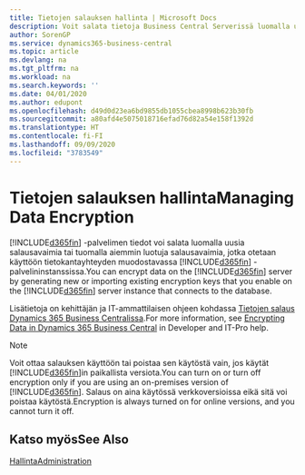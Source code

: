 ```yaml
---
title: Tietojen salauksen hallinta | Microsoft Docs
description: Voit salata tietoja Business Central Serverissä luomalla uusia tai tuomalla käytössä olevia salausavaimia, jotka otetaan käyttöön palvelimessa.
author: SorenGP
ms.service: dynamics365-business-central
ms.topic: article
ms.devlang: na
ms.tgt_pltfrm: na
ms.workload: na
ms.search.keywords: ''
ms.date: 04/01/2020
ms.author: edupont
ms.openlocfilehash: d49d0d23ea6bd9855db1055cbea8998b623b30fb
ms.sourcegitcommit: a80afd4e5075018716efad76d82a54e158f1392d
ms.translationtype: HT
ms.contentlocale: fi-FI
ms.lasthandoff: 09/09/2020
ms.locfileid: "3783549"
---
```

# <a name="managing-data-encryption"></a><span data-ttu-id="ce692-103">Tietojen salauksen hallinta</span><span class="sxs-lookup"><span data-stu-id="ce692-103">Managing Data Encryption</span></span>
<span data-ttu-id="ce692-104">[!INCLUDE[d365fin](includes/d365fin_md.md)] -palvelimen tiedot voi salata luomalla uusia salausavaimia tai tuomalla aiemmin luotuja salausavaimia, jotka otetaan käyttöön tietokantayhteyden muodostavassa [!INCLUDE[d365fin](includes/d365fin_md.md)] -palvelininstanssissa.</span><span class="sxs-lookup"><span data-stu-id="ce692-104">You can encrypt data on the [!INCLUDE[d365fin](includes/d365fin_md.md)] server by generating new or importing existing encryption keys that you enable on the [!INCLUDE[d365fin](includes/d365fin_md.md)] server instance that connects to the database.</span></span>

<span data-ttu-id="ce692-105">Lisätietoja on kehittäjän ja IT-ammattilaisen ohjeen kohdassa [Tietojen salaus Dynamics 365 Business Centralissa](/dynamics365/business-central/dev-itpro/developer/devenv-encrypting-data).</span><span class="sxs-lookup"><span data-stu-id="ce692-105">For more information, see [Encrypting Data in Dynamics 365 Business Central](/dynamics365/business-central/dev-itpro/developer/devenv-encrypting-data) in Developer and IT-Pro help.</span></span>

> [!Note]
> <span data-ttu-id="ce692-106">Voit ottaa salauksen käyttöön tai poistaa sen käytöstä vain, jos käytät [!INCLUDE[d365fin](includes/d365fin_md.md)]in paikallista versiota.</span><span class="sxs-lookup"><span data-stu-id="ce692-106">You can turn on or turn off encryption only if you are using an on-premises version of [!INCLUDE[d365fin](includes/d365fin_md.md)].</span></span> <span data-ttu-id="ce692-107">Salaus on aina käytössä verkkoversioissa eikä sitä voi poistaa käytöstä.</span><span class="sxs-lookup"><span data-stu-id="ce692-107">Encryption is always turned on for online versions, and you cannot turn it off.</span></span>

## <a name="see-also"></a><span data-ttu-id="ce692-108">Katso myös</span><span class="sxs-lookup"><span data-stu-id="ce692-108">See Also</span></span>  
[<span data-ttu-id="ce692-109">Hallinta</span><span class="sxs-lookup"><span data-stu-id="ce692-109">Administration</span></span>](admin-setup-and-administration.md)
